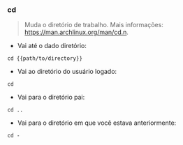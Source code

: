 ### cd

> Muda o diretório de trabalho.
> Mais informações: <https://man.archlinux.org/man/cd.n>.

- Vai até o dado diretório:

`cd {{path/to/directory}}`

- Vai ao diretório do usuário logado:

`cd`

- Vai para o diretório pai:

`cd ..`

- Vai para o diretório em que você estava anteriormente:

`cd -`
